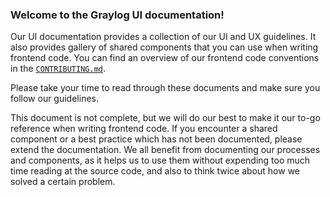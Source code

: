 ### Welcome to the Graylog UI documentation!

Our UI documentation provides a collection of our UI and UX guidelines. It also provides gallery of shared components
that you can use when writing frontend code. You can find an overview of our frontend code conventions in the [`CONTRIBUTING.md`](https://github.com/Graylog2/graylog2-server/blob/master/graylog2-web-interface/CONTRIBUTING.md).

Please take your time to read through these documents and make sure you follow our guidelines.

This document is not complete, but we will do our best to make it our to-go reference when writing frontend code.
If you encounter a shared component or a best practice which has not been documented, please extend the documentation.
We all benefit from documenting our processes and components, as it helps us to use them without expending too much time
reading at the source code, and also to think twice about how we solved a certain problem.


